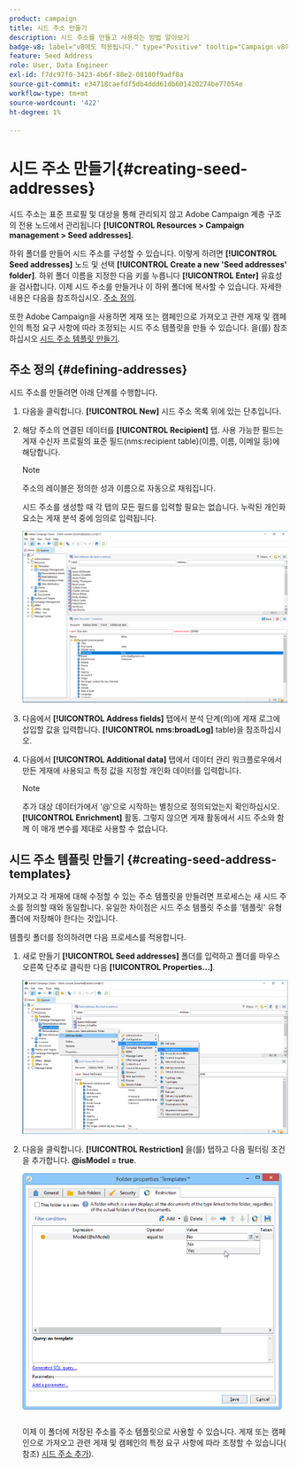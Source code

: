 ```yaml
---
product: campaign
title: 시드 주소 만들기
description: 시드 주소를 만들고 사용하는 방법 알아보기
badge-v8: label="v8에도 적용됩니다." type="Positive" tooltip="Campaign v8에도 적용됩니다."
feature: Seed Address
role: User, Data Engineer
exl-id: f7dc97f0-3423-4b6f-88e2-08180f9adf8a
source-git-commit: e34718caefdf5db4ddd61db601420274be77054e
workflow-type: tm+mt
source-wordcount: '422'
ht-degree: 1%

---
```


# 시드 주소 만들기{#creating-seed-addresses}

시드 주소는 표준 프로필 및 대상을 통해 관리되지 않고 Adobe Campaign 계층 구조의 전용 노드에서 관리됩니다 **[!UICONTROL Resources > Campaign management > Seed addresses]**.

하위 폴더를 만들어 시드 주소를 구성할 수 있습니다. 이렇게 하려면 **[!UICONTROL Seed addresses]** 노드 및 선택 **[!UICONTROL Create a new 'Seed addresses' folder]**. 하위 폴더 이름을 지정한 다음 키를 누릅니다 **[!UICONTROL Enter]** 유효성을 검사합니다. 이제 시드 주소를 만들거나 이 하위 폴더에 복사할 수 있습니다. 자세한 내용은 다음을 참조하십시오. [주소 정의](#defining-addresses).

또한 Adobe Campaign을 사용하면 게재 또는 캠페인으로 가져오고 관련 게재 및 캠페인의 특정 요구 사항에 따라 조정되는 시드 주소 템플릿을 만들 수 있습니다. 을(를) 참조하십시오 [시드 주소 템플릿 만들기](#creating-seed-address-templates).

## 주소 정의 {#defining-addresses}

시드 주소를 만들려면 아래 단계를 수행합니다.

1. 다음을 클릭합니다. **[!UICONTROL New]** 시드 주소 목록 위에 있는 단추입니다.
1. 해당 주소의 연결된 데이터를 **[!UICONTROL Recipient]** 탭. 사용 가능한 필드는 게재 수신자 프로필의 표준 필드(nms:recipient table)(이름, 이름, 이메일 등)에 해당합니다.

   >[!NOTE]
   >
   >주소의 레이블은 정의한 성과 이름으로 자동으로 채워집니다.
   >
   >시드 주소를 생성할 때 각 탭의 모든 필드를 입력할 필요는 없습니다. 누락된 개인화 요소는 게재 분석 중에 임의로 입력됩니다.

   ![](assets/s_ncs_user_seedlist_new_address.png)

1. 다음에서 **[!UICONTROL Address fields]** 탭에서 분석 단계(의)에 게재 로그에 삽입할 값을 입력합니다. **[!UICONTROL nms:broadLog]** table)을 참조하십시오.

1. 다음에서 **[!UICONTROL Additional data]** 탭에서 데이터 관리 워크플로우에서 만든 게재에 사용되고 특정 값을 지정할 개인화 데이터를 입력합니다.

   >[!NOTE]
   >
   >추가 대상 데이터가에서 &#39;@&#39;으로 시작하는 별칭으로 정의되었는지 확인하십시오. **[!UICONTROL Enrichment]** 활동. 그렇지 않으면 게재 활동에서 시드 주소와 함께 이 매개 변수를 제대로 사용할 수 없습니다.

## 시드 주소 템플릿 만들기 {#creating-seed-address-templates}

가져오고 각 게재에 대해 수정할 수 있는 주소 템플릿을 만들려면 프로세스는 새 시드 주소를 정의할 때와 동일합니다. 유일한 차이점은 시드 주소 템플릿 주소를 &#39;템플릿&#39; 유형 폴더에 저장해야 한다는 것입니다.

템플릿 폴더를 정의하려면 다음 프로세스를 적용합니다.

1. 새로 만들기 **[!UICONTROL Seed addresses]** 폴더를 입력하고 폴더를 마우스 오른쪽 단추로 클릭한 다음 **[!UICONTROL Properties...]**.

   ![](assets/s_ncs_user_seedlist_template_folder.png)

1. 다음을 클릭합니다. **[!UICONTROL Restriction]** 을(를) 탭하고 다음 필터링 조건을 추가합니다. **@isModel = true**.

   ![](assets/s_ncs_user_seedlist_folder_is_model.png)

   이제 이 폴더에 저장된 주소를 주소 템플릿으로 사용할 수 있습니다. 게재 또는 캠페인으로 가져오고 관련 게재 및 캠페인의 특정 요구 사항에 따라 조정할 수 있습니다( 참조) [시드 주소 추가](adding-seed-addresses.md)).
